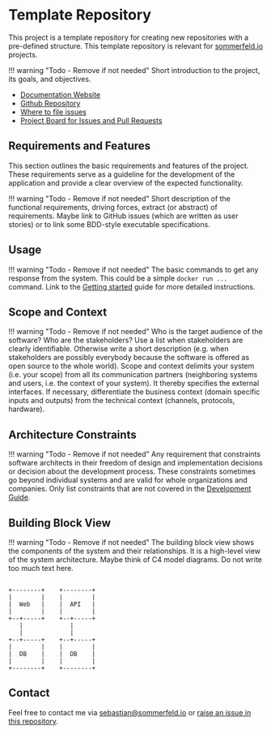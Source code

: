 <!-- ---
hide:
  - navigation
--- -->

# Template Repository

[doc-website]: https://sommerfeld-io.github.io/template-repository
[github-repo]: https://github.com/sommerfeld-io/template-repository
[file-issues]: https://github.com/sommerfeld-io/template-repository/issues
[project-board]: https://github.com/orgs/sommerfeld-io/projects/1/views/1

This project is a template repository for creating new repositories with a pre-defined structure. This template repository is relevant for [sommerfeld.io](https://github.com/sommerfeld-io) projects.

!!! warning "Todo - Remove if not needed"
    Short introduction to the project, its goals, and objectives.

- [Documentation Website][doc-website]
- [Github Repository][github-repo]
- [Where to file issues][file-issues]
- [Project Board for Issues and Pull Requests][project-board]

## Requirements and Features

This section outlines the basic requirements and features of the project. These requirements serve as a guideline for the development of the application and provide a clear overview of the expected functionality.

!!! warning "Todo - Remove if not needed"
    Short description of the functional requirements, driving forces, extract (or abstract) of requirements. Maybe link to GitHub issues (which are written as user stories) or to link some BDD-style executable specifications.

## Usage

!!! warning "Todo - Remove if not needed"
    The basic commands to get any response from the system. This could be a simple `docker run ...` command. Link to the [Getting started](usage/index.md) guide for more detailed instructions.

## Scope and Context

!!! warning "Todo - Remove if not needed"
    Who is the target audience of the software? Who are the stakeholders? Use a list when stakeholders are clearly identifiable. Otherwise write a short description (e.g. when stakeholders are possibly everybody because the software is offered as open source to the whole world). Scope and context delimits your system (i.e. your scope) from all its communication partners (neighboring systems and users, i.e. the context  of your system). It thereby specifies the external interfaces. If necessary, differentiate the business context (domain specific inputs and outputs) from the technical context (channels, protocols, hardware).

## Architecture Constraints

!!! warning "Todo - Remove if not needed"
    Any requirement that constraints software architects in their freedom of design and implementation decisions or decision about the development process. These constraints sometimes go beyond individual systems and are valid for whole organizations and companies. Only list constraints that are not covered in the [Development Guide](https://github.com/sommerfeld-io/.github/blob/main/docs/development-guide.md).

## Building Block View

!!! warning "Todo - Remove if not needed"
    The building block view shows the components of the system and their relationships. It is a high-level view of the system architecture. Maybe think of C4 model diagrams. Do not write too much text here.

```kroki-ditaa

+--------+    +--------+
|        |    |        |
|  Web   |    |  API   |
|        |    |        |
+--+-----+    +--+-----+
   |             |
   |             |
+--+-----+    +--+-----+
|        |    |        |
|  DB    |    |  DB    |
|        |    |        |
+--------+    +--------+
```

## Contact

Feel free to contact me via <sebastian@sommerfeld.io> or [raise an issue in this repository][file-issues].
